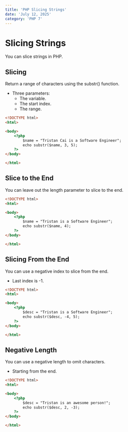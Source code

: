 ```yaml
---
title: 'PHP Slicing Strings'
date: 'July 12, 2025'
category: 'PHP 7'
---
```


# Slicing Strings

You can slice strings in PHP.

## Slicing

Return a range of characters using the substr() function.
- Three parameters:
  - The variable.
  - The start index.
  - The range.

```html
<!DOCTYPE html>
<html>

<body>
    <?php
        $name = "Tristan Cai is a Software Engineer";
        echo substr($name, 3, 5);
    ?>
</body>

</html>
```

## Slice to the End

You can leave out the length parameter to slice to the end.

```html
<!DOCTYPE html>
<html>

<body>
    <?php
        $name = "Tristan is a Software Engineer";
        echo substr($name, 4);
    ?>
</body>

</html>
```

## Slicing From the End

You can use a negative index to slice from the end.
- Last index is -1.

```html
<!DOCTYPE html>
<html>

<body>
    <?php
        $desc = "Tristan is a Software Engineer";
        echo substr($desc, -4, 5);
    ?>
</body>

</html>
```

## Negative Length

You can use a negative length to omit characters.
- Starting from the end.

```html
<!DOCTYPE html>
<html>

<body>
    <?php
        $desc = "Tristan is an awesome person!";
        echo substr($desc, 2, -3);
    ?>
</body>

</html>
```